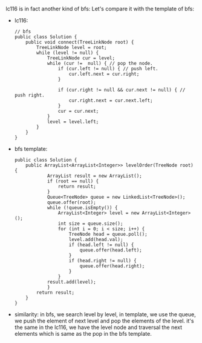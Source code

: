 lc116 is in fact another kind of bfs:
Let's compare it with the template of bfs:
- lc116:
    ```
    // bfs
    public class Solution {
        public void connect(TreeLinkNode root) {
            TreeLinkNode level = root;
            while (level != null) {
                TreeLinkNode cur = level;
                while (cur !=  null) { // pop the node.
                    if (cur.left != null) { // push left.
                        cur.left.next = cur.right;
                    }
                    
                    if (cur.right != null && cur.next != null) { // push right.
                        cur.right.next = cur.next.left;
                    }
                    cur = cur.next;
                }
                level = level.left;
            }        
        }
    }
    ```

- bfs template:
    ```
    public class Solution {
        public ArrayList<ArrayList<Integer>> levelOrder(TreeNode root) {
                ArrayList result = new ArrayList();
                if (root == null) {
                    return result;
                }
                Queue<TreeNode> queue = new LinkedList<TreeNode>();
                queue.offer(root);
                while (!queue.isEmpty()) {
                    ArrayList<Integer> level = new ArrayList<Integer>();
                    int size = queue.size();
                    for (int i = 0; i < size; i++) {
                        TreeNode head = queue.poll();
                        level.add(head.val);
                        if (head.left != null) {
                            queue.offer(head.left);
                        }
                        if (head.right != null) {
                            queue.offer(head.right);
                        }
                    }
                result.add(level);
                }
            return result;
        }
    }
    ```

- similarity:
    in bfs, we search level by level, in template, we use the queue,
    we push the element of next level and pop the elements of the level.
    it's the same in the lc116, we have the level node and traversal the 
    next elements which is same as the pop in the bfs template.
